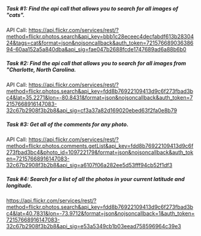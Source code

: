 ##### Task #1: Find the api call that allows you to search for all images of "cats".

API Call: https://api.flickr.com/services/rest/?method=flickr.photos.search&api_key=bbb1c28eceec4decfabdf613b2830424&tags=cat&format=json&nojsoncallback&auth_token=72157668903638694-60aa152a5a840dba&api_sig=fae047b2688fcde1747689ad6a88b6b0

##### Task #2: Find the api call that allows you to search for all images from "Charlotte, North Carolina.

API Call: https://api.flickr.com/services/rest/?method=flickr.photos.search&api_key=fdd8b76922109413d9c6f273fbad3bc4&lat=35.2271&lon=-80.8431&format=json&nojsoncallback&auth_token=72157668916147083-32c67b2908f3b2b8&api_sig=cf3a37a82d169020ebed63f2fa0e8b79

##### Task #3: Get all of the comments for any photo.

API Call: https://api.flickr.com/services/rest/?method=flickr.photos.comments.getList&api_key=fdd8b76922109413d9c6f273fbad3bc4&photo_id=109722179&format=json&nojsoncallback&auth_token=72157668916147083-32c67b2908f3b2b8&api_sig=a6107f06a282ee5d53fff94cb52f1df3

##### Task #4: Search for a list of all the photos in your current latitude and longitude.

https://api.flickr.com/services/rest/?method=flickr.photos.search&api_key=fdd8b76922109413d9c6f273fbad3bc4&lat=40.7831&lon=-73.9712&format=json&nojsoncallback=1&auth_token=72157668916147083-32c67b2908f3b2b8&api_sig=e53a5349cb1b03eead758596964c39e3


